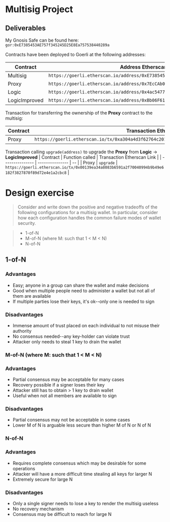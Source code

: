 # Multisig Project

## Deliverables

My Gnosis Safe can be found here: `gor:0xE7385453AE757f345245D25E8Ea757538440289a`

Contracts have been deployed to Goerli at the following addresses:

| Contract | Address Etherscan Link | Transaction Etherscan Link |
| -------- | ------- | --------- |
| Multisig | `https://goerli.etherscan.io/address/0xE7385453AE757f345245D25E8Ea757538440289a` | `https://goerli.etherscan.io/address/0xE7385453AE757f345245D25E8Ea757538440289a#internaltx` |
| Proxy | `https://goerli.etherscan.io/address/0x7EcCAb0b8B507336612367e4dbDA4d678890fB19` | `https://goerli.etherscan.io/address/0x7EcCAb0b8B507336612367e4dbDA4d678890fB19#internaltx`|
| Logic | `https://goerli.etherscan.io/address/0x4ac54776d2e98F444C456f52eb64974b4155c120` | `https://goerli.etherscan.io/address/0x4ac54776d2e98F444C456f52eb64974b4155c120#internaltx` |
| LogicImproved | `https://goerli.etherscan.io/address/0xBb06F610e7831F2c2bAb8af1E168B0d3f9897183` | `https://goerli.etherscan.io/address/0xBb06F610e7831F2c2bAb8af1E168B0d3f9897183#internaltx` |

Transaction for transferring the ownership of the **Proxy** contract to the multisig:

| Contract | Transaction Etherscan Link |
| -------- | -- |
| Proxy | `https://goerli.etherscan.io/tx/0xa304a4d3f62764c20158720b5716cde28137a767d1e1e2f24890b6cd05777c24` |

Transaction calling `upgrade(address)` to upgrade the **Proxy** from **Logic** -> **LogicImproved**
| Contract | Function called | Transaction Etherscan Link |
| --------------- | --------------- | -- |
| Proxy | `upgrade` | `https://goerli.etherscan.io/tx/0x00139ea34a8083b6591a2f70040994b9b49e6182f3827870f89d72e4e1a2cbc8` |

# Design exercise

> Consider and write down the positive and negative tradeoffs of the following configurations for a multisig wallet. In particular, consider how each configuration handles the common failure modes of wallet security.

> - 1-of-N
> - M-of-N (where M: such that 1 < M < N)
> - N-of-N

## 1-of-N

### Advantages

* Easy; anyone in a group can share the wallet and make decisions
* Good when multiple people need to administer a wallet but not all of them are available
* If multiple parties lose their keys, it's ok--only one is needed to sign


### Disadvantages

* Immense amount of trust placed on each individual to not misuse their authority
* No consensus needed--any key-holder can violate trust
* Attacker only needs to steal 1 key to drain the wallet

### M-of-N (where M: such that 1 < M < N)

### Advantages

* Partial consensus may be acceptable for many cases
* Recovery possible if a signer loses their key
* Attacker still has to obtain > 1 key to drain wallet
* Useful when not all members are available to sign

### Disadvantages

* Partial consensus may not be acceptable in some cases
* Lower M of N is arguable less secure than higher M of N or N of N

### N-of-N

### Advantages

* Requires complete consensus which may be desirable for some operations
* Attacker will have a more difficult time stealing all keys for larger N
* Extremely secure for large N

### Disadvantages

* Only a single signer needs to lose a key to render the multisig useless
* No recovery mechanism
* Consensus may be difficult to reach for large N
